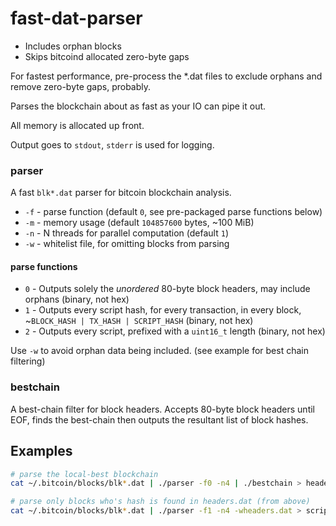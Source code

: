 # fast-dat-parser

* Includes orphan blocks
* Skips bitcoind allocated zero-byte gaps

For fastest performance, pre-process the *.dat files to exclude orphans and remove zero-byte gaps, probably.

Parses the blockchain about as fast as your IO can pipe it out.

All memory is allocated up front.

Output goes to `stdout`, `stderr` is used for logging.


### parser

A fast `blk*.dat` parser for bitcoin blockchain analysis.

- `-f` - parse function (default `0`, see pre-packaged parse functions below)
- `-m` - memory usage (default `104857600` bytes, ~100 MiB)
- `-n` - N threads for parallel computation (default `1`)
- `-w` - whitelist file, for omitting blocks from parsing


#### parse functions

- `0` - Outputs solely the *unordered* 80-byte block headers, may include orphans (binary, not hex)
- `1` - Outputs every script hash, for every transaction, in every block, ~`BLOCK_HASH | TX_HASH | SCRIPT_HASH` (binary, not hex)
- `2` - Outputs every script, prefixed with a `uint16_t` length (binary, not hex)

Use `-w` to avoid orphan data being included. (see example for best chain filtering)


### bestchain

A best-chain filter for block headers.
Accepts 80-byte block headers until EOF, finds the best-chain then outputs the resultant list of block hashes.


## Examples

``` bash
# parse the local-best blockchain
cat ~/.bitcoin/blocks/blk*.dat | ./parser -f0 -n4 | ./bestchain > headers.dat

# parse only blocks who's hash is found in headers.dat (from above)
cat ~/.bitcoin/blocks/blk*.dat | ./parser -f1 -n4 -wheaders.dat > scripts.dat
```
